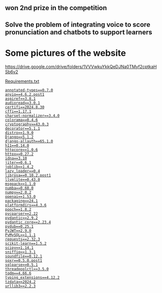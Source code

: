 <h2>won 2nd prize in the competition <h2>
  
<p>Solve the problem of integrating voice to score pronunciation and chatbots to support learners</p>

<h1>Some pictures of the website</h1>

https://drive.google.com/drive/folders/1VVVwkuYkkQeDJNa0TMyf2cptkaHSb6v2

<a href="https://drive.google.com/drive/folders/1VVVwkuYkkQeDJNa0TMyf2cptkaHSb6v2" target="_blank">

Requirements.txt

```text
annotated-types==0.7.0
anyio==4.6.2.post1
asgiref==3.8.1
audioread==3.0.1
certifi==2024.8.30
cffi==1.17.1
charset-normalizer==3.4.0
colorama==0.4.6
cryptography==43.0.3
decorator==5.1.1
distro==1.9.0
Django==5.1.2
django-allauth==65.1.0
h11==0.14.0
httpcore==1.0.6
httpx==0.27.2
idna==3.10
jiter==0.6.1
joblib==1.4.2
lazy_loader==0.4
librosa==0.10.2.post1
llvmlite==0.43.0
msgpack==1.1.0
numba==0.60.0
numpy==2.0.2
openai==1.53.0
packaging==24.1
platformdirs==4.3.6
pooch==1.8.2
pycparser==2.22
pydantic==2.9.2
pydantic_core==2.23.4
pydub==0.25.1
PyJWT==2.9.0
PyMySQL==1.1.1
requests==2.32.3
scikit-learn==1.5.2
scipy==1.14.1
sniffio==1.3.1
soundfile==0.12.1
soxr==0.5.0.post1
sqlparse==0.5.1
threadpoolctl==3.5.0
tqdm==4.66.6
typing_extensions==4.12.2
tzdata==2024.2
urllib3==2.2.3
```
